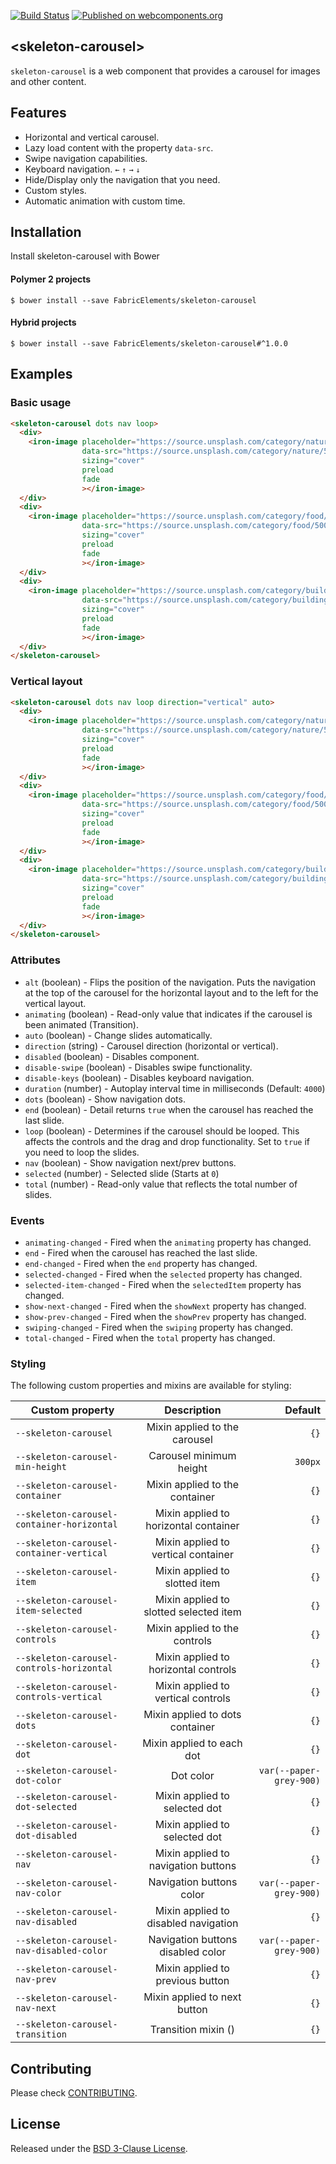 [![Build Status](https://travis-ci.org/FabricElements/skeleton-carousel.svg?branch=master)](https://travis-ci.org/FabricElements/skeleton-carousel)
[![Published on webcomponents.org](https://img.shields.io/badge/webcomponents.org-published-blue.svg)](https://www.webcomponents.org/element/FabricElements/skeleton-carousel)

## \<skeleton-carousel\>

`skeleton-carousel` is a web component that provides a carousel for images and other content.

## Features

* Horizontal and vertical carousel.
* Lazy load content with the property `data-src`.
* Swipe navigation capabilities.
* Keyboard navigation. `←` `↑` `→` `↓`
* Hide/Display only the navigation that you need.
* Custom styles.
* Automatic animation with custom time.

## Installation

Install skeleton-carousel with Bower

#### Polymer 2 projects
```shell
$ bower install --save FabricElements/skeleton-carousel
```
#### Hybrid projects
```shell
$ bower install --save FabricElements/skeleton-carousel#^1.0.0
```

## Examples
### Basic usage

<!---
```
<custom-element-demo>
  <template>
    <script src="../webcomponentsjs/webcomponents-lite.js"></script>
    <link rel="import" href="../iron-image/iron-image.html">
    <link rel="import" href="skeleton-carousel.html">
    <style is="custom-style">
      iron-image {
        display: block;
        background-color: black;
        min-height: 350px;
      }
    
      skeleton-carousel {
        min-height: 350px;
      }
    </style>
    <next-code-block></next-code-block>
  </template>
</custom-element-demo>
```
-->
```html
<skeleton-carousel dots nav loop>
  <div>
    <iron-image placeholder="https://source.unsplash.com/category/nature/10x10"
                data-src="https://source.unsplash.com/category/nature/500x300"
                sizing="cover"
                preload
                fade
                ></iron-image>
  </div>
  <div>
    <iron-image placeholder="https://source.unsplash.com/category/food/10x10"
                data-src="https://source.unsplash.com/category/food/500x300"
                sizing="cover"
                preload
                fade
                ></iron-image>
  </div>
  <div>
    <iron-image placeholder="https://source.unsplash.com/category/buildings/10x10"
                data-src="https://source.unsplash.com/category/buildings/500x300"
                sizing="cover"
                preload
                fade
                ></iron-image>
  </div>
</skeleton-carousel>
```

### Vertical layout

<!---
```
<custom-element-demo>
  <template>
    <script src="../webcomponentsjs/webcomponents-lite.js"></script>
    <link rel="import" href="../iron-image/iron-image.html">
    <link rel="import" href="skeleton-carousel.html">
    <style is="custom-style">
      iron-image {
        display: block;
        background-color: black;
        min-height: 350px;
      }
    
      skeleton-carousel {
        min-height: 350px;
      }
    </style>
    <next-code-block></next-code-block>
  </template>
</custom-element-demo>
```
-->
```html
<skeleton-carousel dots nav loop direction="vertical" auto>
  <div>
    <iron-image placeholder="https://source.unsplash.com/category/nature/10x10"
                data-src="https://source.unsplash.com/category/nature/500x300"
                sizing="cover"
                preload
                fade
                ></iron-image>
  </div>
  <div>
    <iron-image placeholder="https://source.unsplash.com/category/food/10x10"
                data-src="https://source.unsplash.com/category/food/500x300"
                sizing="cover"
                preload
                fade
                ></iron-image>
  </div>
  <div>
    <iron-image placeholder="https://source.unsplash.com/category/buildings/10x10"
                data-src="https://source.unsplash.com/category/buildings/500x300"
                sizing="cover"
                preload
                fade
                ></iron-image>
  </div>
</skeleton-carousel>
```

### Attributes

* `alt` (boolean) - Flips the position of the navigation. Puts the navigation at the top of the carousel for the horizontal layout and to the left for the vertical layout.
* `animating` (boolean) - Read-only value that indicates if the carousel is been animated (Transition).
* `auto` (boolean) - Change slides automatically.
* `direction` (string) - Carousel direction (horizontal or vertical).
* `disabled` (boolean) - Disables component.
* `disable-swipe` (boolean) - Disables swipe functionality.
* `disable-keys` (boolean) - Disables keyboard navigation.
* `duration` (number) - Autoplay interval time in milliseconds (Default: `4000`)
* `dots` (boolean) - Show navigation dots.
* `end` (boolean) - Detail returns `true` when the carousel has reached the last slide.
* `loop` (boolean) - Determines if the carousel should be looped.  This affects the controls and the drag and drop functionality. Set to `true` if you need to loop the slides.
* `nav` (boolean) - Show navigation next/prev buttons.
* `selected` (number) - Selected slide (Starts at `0`)
* `total` (number) - Read-only value that reflects the total number of slides.

### Events

* `animating-changed` - Fired when the `animating` property has changed.
* `end` - Fired when the carousel has reached the last slide.
* `end-changed` - Fired when the `end` property has changed.
* `selected-changed` - Fired when the `selected` property has changed.
* `selected-item-changed` - Fired when the `selectedItem` property has changed.
* `show-next-changed` - Fired when the `showNext` property has changed.
* `show-prev-changed` - Fired when the `showPrev` property has changed.
* `swiping-changed` - Fired when the `swiping` property has changed.
* `total-changed` - Fired when the `total` property has changed.

### Styling
The following custom properties and mixins are available for styling:

| Custom property                           | Description                             | Default                 |
| ----------------------------------------- |:---------------------------------------:| -----------------------:|
| `--skeleton-carousel`                     | Mixin applied to the carousel           | `{}`                    |
| `--skeleton-carousel-min-height`          | Carousel minimum height                 | `300px`                 |
| `--skeleton-carousel-container`           | Mixin applied to the container          | `{}`                    |
| `--skeleton-carousel-container-horizontal`| Mixin applied to horizontal container   | `{}`                    |
| `--skeleton-carousel-container-vertical`  | Mixin applied to vertical container     | `{}`                    |
| `--skeleton-carousel-item`                | Mixin applied to slotted item           | `{}`                    |
| `--skeleton-carousel-item-selected`       | Mixin applied to slotted selected item  | `{}`                    |
| `--skeleton-carousel-controls`            | Mixin applied to the controls           | `{}`                    |
| `--skeleton-carousel-controls-horizontal` | Mixin applied to horizontal controls    | `{}`                    |
| `--skeleton-carousel-controls-vertical`   | Mixin applied to vertical controls      | `{}`                    |
| `--skeleton-carousel-dots`                | Mixin applied to dots container         | `{}`                    |
| `--skeleton-carousel-dot`                 | Mixin applied to each dot               | `{}`                    |
| `--skeleton-carousel-dot-color`           | Dot color                               | `var(--paper-grey-900)` |
| `--skeleton-carousel-dot-selected`        | Mixin applied to selected dot           | `{}`                    |
| `--skeleton-carousel-dot-disabled`        | Mixin applied to selected dot           | `{}`                    |
| `--skeleton-carousel-nav`                 | Mixin applied to navigation buttons     | `{}`                    |
| `--skeleton-carousel-nav-color`           | Navigation buttons color                | `var(--paper-grey-900)` |
| `--skeleton-carousel-nav-disabled`        | Mixin applied to disabled navigation    | `{}`                    |
| `--skeleton-carousel-nav-disabled-color`  | Navigation buttons disabled color                | `var(--paper-grey-900)` |
| `--skeleton-carousel-nav-prev`            | Mixin applied to previous button        | `{}`                    |
| `--skeleton-carousel-nav-next`            | Mixin applied to next button            | `{}`                    |
| `--skeleton-carousel-transition`          | Transition mixin ()                     | `{}`                    |

## Contributing

Please check [CONTRIBUTING](./CONTRIBUTING.md).

## License

Released under the [BSD 3-Clause License](./LICENSE.md).
